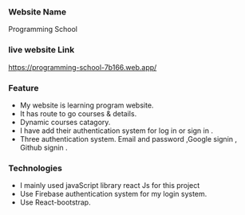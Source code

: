### Website Name
Programming School
### live website Link
https://programming-school-7b166.web.app/

### Feature
* My website is learning program  website.
* It has route to go courses & details.
* Dynamic courses catagory.
* I have add their authentication system for log in or sign in .
* Three authentication system. Email and password ,Google signin , Github signin .


### Technologies
* I mainly used javaScript library react Js for this project
* Use Firebase authentication system for my login system.
* Use React-bootstrap.